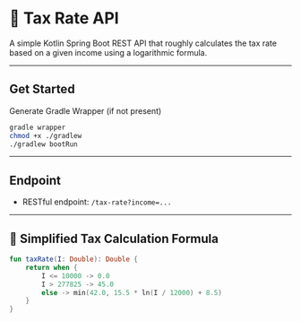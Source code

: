 # 🧾 Tax Rate API

A simple Kotlin Spring Boot REST API that roughly calculates the tax rate based on a given income using a logarithmic formula.

---

## Get Started

Generate Gradle Wrapper (if not present)
```bash
gradle wrapper 
chmod +x ./gradlew
./gradlew bootRun
```

---

## Endpoint 

- RESTful endpoint: `/tax-rate?income=...`

---

## 📐 Simplified Tax Calculation Formula

```kotlin
fun taxRate(I: Double): Double {
    return when {
        I <= 10000 -> 0.0
        I > 277825 -> 45.0
        else -> min(42.0, 15.5 * ln(I / 12000) + 8.5)
    }
}

